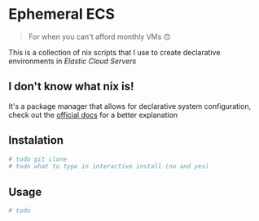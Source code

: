 # Ephemeral ECS

> For when you can't afford monthly VMs 🙃 

This is a collection of nix scripts that I use to create declarative environments in *Elastic Cloud Servers*

## I don't know what nix is!

It's a package manager that allows for declarative system configuration, check out the [official docs](https://nixos.org/) for a better explanation

## Instalation

``` sh
# todo git clone
# todo what to type in interactive install (no and yes)
```

## Usage

``` sh
# todo
```


